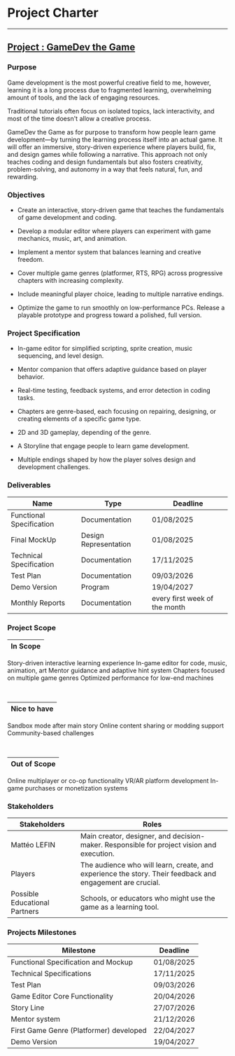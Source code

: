 # Project Charter

---

## <u>Project : GameDev the Game</u> 

### Purpose

Game development is the most powerful creative field to me, however, learning it is a long process due to fragmented learning, overwhelming amount of tools, and the lack of engaging resources. 

Traditional tutorials often focus on isolated topics, lack interactivity, and most of the time doesn't allow a creative process.

GameDev the Game as for purpose to transform how people learn game development—by turning the learning process itself into an actual game. 
It will offer an immersive, story-driven experience where players build, fix, and design games while following a narrative. This approach not only teaches coding and design fundamentals but also fosters creativity, problem-solving, and autonomy in a way that feels natural, fun, and rewarding.

### Objectives

- Create an interactive, story-driven game that teaches the fundamentals of game development and coding.
  
- Develop a modular editor where players can experiment with game mechanics, music, art, and animation.
  
- Implement a mentor system that balances learning and creative freedom.
  
- Cover multiple game genres (platformer, RTS, RPG) across progressive chapters with increasing complexity.
  
- Include meaningful player choice, leading to multiple narrative endings.
  
- Optimize the game to run smoothly on low-performance PCs.
Release a playable prototype and progress toward a polished, full version.

### Project Specification
  
- In-game editor for simplified scripting, sprite creation, music sequencing, and level design.
  
- Mentor companion that offers adaptive guidance based on player behavior.
  
- Real-time testing, feedback systems, and error detection in coding tasks.

- Chapters are genre-based, each focusing on repairing, designing, or creating elements of a specific game type.

- 2D and 3D gameplay, depending of the genre.
   
- A Storyline that engage people to learn game development.

- Multiple endings shaped by how the player solves design and development challenges.


### Deliverables

| Name                               | Type                | Deadline     |
| ---------------------------------- | ------------------- | ------------ |
| Functional Specification | Documentation | 01/08/2025 |
| Final MockUp | Design Representation | 01/08/2025 |
| Technical Specification | Documentation | 17/11/2025 |
| Test Plan | Documentation | 09/03/2026 |
| Demo Version | Program | 19/04/2027|
| Monthly Reports | Documentation | every first week of the month|

### Project Scope

|In Scope|
|--------|
Story-driven interactive learning experience
In-game editor for code, music, animation, art
Mentor guidance and adaptive hint system
Chapters focused on multiple game genres
Optimized performance for low-end machines

<br>

|Nice to have|
|------------|
Sandbox mode after main story
Online content sharing or modding support
Community-based challenges

<br>

|Out of Scope|
|------------|
Online multiplayer or co-op functionality
VR/AR platform development
In-game purchases or monetization systems


### Stakeholders

| Stakeholders | Roles |
|-|-|
|Mattéo LEFIN|Main creator, designer, and decision-maker. Responsible for project vision and execution.|
|Players|The audience who will learn, create, and experience the story. Their feedback and engagement are crucial.|
|Possible Educational Partners|Schools, or educators who might use the game as a learning tool.|

### Projects Milestones

| Milestone                | Deadline  |
| ------------------------ | --------- |
| Functional Specification and Mockup | 01/08/2025 |
| Technical Specifications | 17/11/2025 |
| Test Plan| 09/03/2026|
| Game Editor Core Functionality| 20/04/2026|
| Story Line | 27/07/2026|
| Mentor system| 21/12/2026|
| First Game Genre (Platformer) developed| 22/04/2027 |
| Demo Version | 19/04/2027 |

